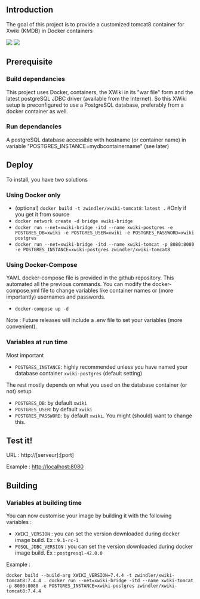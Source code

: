 ## Introduction

The goal of this project is to provide a customized tomcat8 container for Xwiki (KMDB) in Docker containers

[![](https://images.microbadger.com/badges/version/zwindler/xwiki-tomcat8.svg)](http://microbadger.com/images/zwindler/xwiki-tomcat8) [![](https://images.microbadger.com/badges/image/zwindler/xwiki-tomcat8.svg)](http://microbadger.com/images/zwindler/xwiki-tomcat8)

## Prerequisite 

### Build dependancies

This project uses Docker, containers, the XWiki in its "war file" form and the latest postgreSQL JDBC driver (available from the Internet). So this XWiki setup is preconfigured to use a PostgreSQL database, preferably from a docker container as well.

### Run dependancies

A postgreSQL database accessible with hostname (or container name) in variable "POSTGRES_INSTANCE=mydbcontainername" (see later)

## Deploy

To install, you have two solutions

### Using Docker only

  * (optional) `docker build -t zwindler/xwiki-tomcat8:latest .` #Only if you get it from source
  * `docker network create -d bridge xwiki-bridge`
  * `docker run --net=xwiki-bridge -itd --name xwiki-postgres -e POSTGRES_DB=xwiki -e POSTGRES_USER=xwiki -e POSTGRES_PASSWORD=xwiki postgres`
  * `docker run --net=xwiki-bridge -itd --name xwiki-tomcat -p 8080:8080 -e POSTGRES_INSTANCE=xwiki-postgres zwindler/xwiki-tomcat8`
				
### Using Docker-Compose

YAML docker-compose file is provided in the github repository. This automated all the previous commands. You can modify the docker-compose.yml file to change variables like container names or (more importantly) usernames and passwords.

  * `docker-compose up -d`

Note : Future releases will include a .env file to set your variables (more convenient).

### Variables at run time

Most important
  * `POSTGRES_INSTANCE`: highly recommended unless you have named your database container `xwiki-postgres` (default setting)

The rest mostly depends on what you used on the database container (or not) setup
  * `POSTGRES_DB`: by default `xwiki`
  * `POSTGRES_USER`: by default `xwiki`
  * `POSTGRES_PASSWORD`: by default `xwiki`. You might (should) want to change this.
	
## Test it!

URL : http://[serveur]:[port]

Example : <http://localhost:8080>

## Building

### Variables at building time

You can now customise your image by building it with the following variables :

  * `XWIKI_VERSION` : you can set the version downloaded during docker image build. Ex : `9.1-rc-1`
  * `PGSQL_JDBC_VERSION` : you can set the version downloaded during docker image build. Ex : `postgresql-42.0.0`

Example : 

`docker build --build-arg XWIKI_VERSION=7.4.4 -t zwindler/xwiki-tomcat8:7.4.4 .
docker run --net=xwiki-bridge -itd --name xwiki-tomcat -p 8080:8080 -e POSTGRES_INSTANCE=xwiki-postgres zwindler/xwiki-tomcat8:7.4.4`

